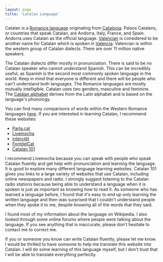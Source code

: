 ```yaml
---
layout: page
title: 'Catalan Language'
---
```

 Catalan is a [Romance language](http://en.wikipedia.org/wiki/Romance_languages) originating from [Catalonia](http://en.wikipedia.org/wiki/Principality_of_Catalonia). Països Catalans, or countries that speak Catalan, are Andorra, Italy, France, and Spain. Andorra uses Catalan as the official language. [Valencian](http://en.wikipedia.org/wiki/Valencian_language) is considered to be another name for Catalan which is spoken in [Valencia](http://en.wikipedia.org/wiki/Valencian_Community). Valencian is within the western group of Catalan dialects. There are over 11 million native speakers.

 The Catalan dialects differ mostly in pronunciation. There is said to be no Catalan speaker who cannot understand Spanish. This can be incredibly useful, as Spanish is the second most commonly spoken language in the world. Keep in mind that everyone is different and there will be people who can't understand both languages. The Romance languages are mostly mutually intelligible. Catalan uses two genders, masculine and feminine. The [Catalan alphabet](http://en.wikipedia.org/wiki/Catalan_alphabet) derives from the Latin alphabet and is based on the language's phonology. 
   
You can find many comparisons of words within the Western Romance languages [here](http://en.wikipedia.org/wiki/Catalan_language#Relationship_with_other_Western_Romance_languages).
If you are interested in learning Catalan, I recommend these websites:

* [Parla.cat](http://www.parla.cat/)
* [Livemocha](http://livemocha.com/pages/languages/learn-catalan/)
* [interc@t](http://www.intercat.cat/speakcat/)
* [FontdelCat](http://ice.uab.cat/fontdelcat/)
* [Catalan 101](http://www.101languages.net/catalan/)

I recommend Livemocha because you can speak with people who speak Catalan fluently and get help with pronunciation and learning the language. It is good to explore many different language learning websites.
Catalan 101 gives you links to a large variety of websites that use Catalan, including online newspapers and radio. I strongly suggest listening to the Catalan radio stations because being able to understand a language when it is spoken is just as important as knowing how to read it. As someone who has learned a language before, I found that it's easy to end up only learning the written language and then was surprised that I couldn't understand people when they spoke it to me, despite knowing all of the words that they said.

I found most of my information about the language on Wikipedia. I also looked through some online forums where people were talking about the language. If you see anything that is inaccurate, please don't hesitate to contact me to correct me.

If you or someone you know can write Catalan fluently, please let me know. I would be thrilled to have someone to help me translate this website into Catalan. I will do some learning of this language myself, but I don't trust that I will be able to translate everything perfectly.

